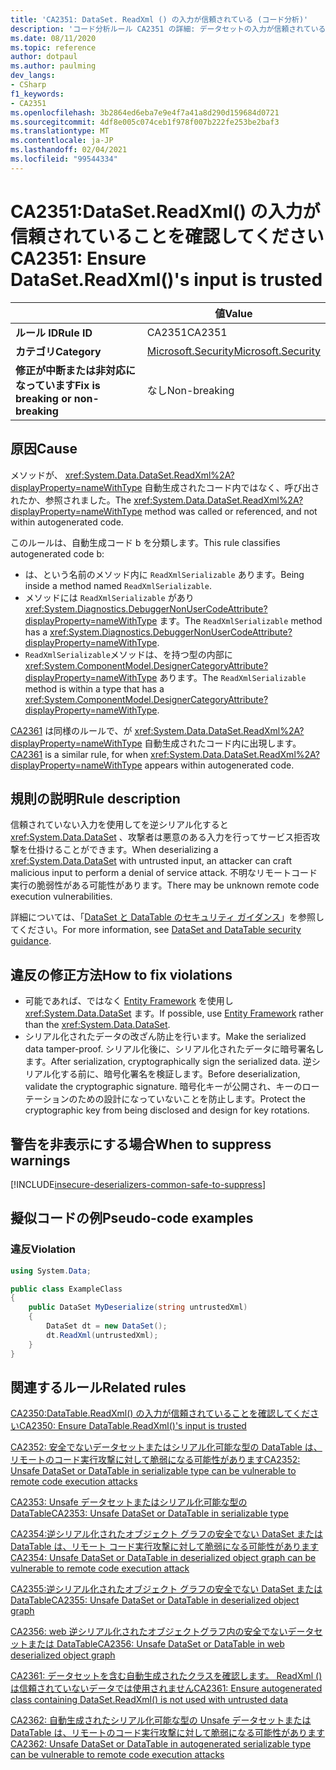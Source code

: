 ```yaml
---
title: 'CA2351: DataSet. ReadXml () の入力が信頼されている (コード分析)'
description: 'コード分析ルール CA2351 の詳細: データセットの入力が信頼されていることを確認する'
ms.date: 08/11/2020
ms.topic: reference
author: dotpaul
ms.author: paulming
dev_langs:
- CSharp
f1_keywords:
- CA2351
ms.openlocfilehash: 3b2864ed6eba7e9e4f7a41a8d290d159684d0721
ms.sourcegitcommit: 4df8e005c074ceb1f978f007b222fe253be2baf3
ms.translationtype: MT
ms.contentlocale: ja-JP
ms.lasthandoff: 02/04/2021
ms.locfileid: "99544334"
---
```

# <a name="ca2351-ensure-datasetreadxmls-input-is-trusted"></a><span data-ttu-id="f7584-103">CA2351:DataSet.ReadXml() の入力が信頼されていることを確認してください</span><span class="sxs-lookup"><span data-stu-id="f7584-103">CA2351: Ensure DataSet.ReadXml()'s input is trusted</span></span>

| | <span data-ttu-id="f7584-104">値</span><span class="sxs-lookup"><span data-stu-id="f7584-104">Value</span></span> |
|-|-|
| <span data-ttu-id="f7584-105">**ルール ID**</span><span class="sxs-lookup"><span data-stu-id="f7584-105">**Rule ID**</span></span> |<span data-ttu-id="f7584-106">CA2351</span><span class="sxs-lookup"><span data-stu-id="f7584-106">CA2351</span></span>|
| <span data-ttu-id="f7584-107">**カテゴリ**</span><span class="sxs-lookup"><span data-stu-id="f7584-107">**Category**</span></span> |[<span data-ttu-id="f7584-108">Microsoft.Security</span><span class="sxs-lookup"><span data-stu-id="f7584-108">Microsoft.Security</span></span>](security-warnings.md)|
| <span data-ttu-id="f7584-109">**修正が中断または非対応になっています**</span><span class="sxs-lookup"><span data-stu-id="f7584-109">**Fix is breaking or non-breaking**</span></span> |<span data-ttu-id="f7584-110">なし</span><span class="sxs-lookup"><span data-stu-id="f7584-110">Non-breaking</span></span>|

## <a name="cause"></a><span data-ttu-id="f7584-111">原因</span><span class="sxs-lookup"><span data-stu-id="f7584-111">Cause</span></span>

<span data-ttu-id="f7584-112">メソッドが、 <xref:System.Data.DataSet.ReadXml%2A?displayProperty=nameWithType> 自動生成されたコード内ではなく、呼び出されたか、参照されました。</span><span class="sxs-lookup"><span data-stu-id="f7584-112">The <xref:System.Data.DataSet.ReadXml%2A?displayProperty=nameWithType> method was called or referenced, and not within autogenerated code.</span></span>

<span data-ttu-id="f7584-113">このルールは、自動生成コード b を分類します。</span><span class="sxs-lookup"><span data-stu-id="f7584-113">This rule classifies autogenerated code b:</span></span>

- <span data-ttu-id="f7584-114">は、という名前のメソッド内に `ReadXmlSerializable` あります。</span><span class="sxs-lookup"><span data-stu-id="f7584-114">Being inside a method named `ReadXmlSerializable`.</span></span>
- <span data-ttu-id="f7584-115">メソッドには `ReadXmlSerializable` があり <xref:System.Diagnostics.DebuggerNonUserCodeAttribute?displayProperty=nameWithType> ます。</span><span class="sxs-lookup"><span data-stu-id="f7584-115">The `ReadXmlSerializable` method has a <xref:System.Diagnostics.DebuggerNonUserCodeAttribute?displayProperty=nameWithType>.</span></span>
- <span data-ttu-id="f7584-116">`ReadXmlSerializable`メソッドは、を持つ型の内部に <xref:System.ComponentModel.DesignerCategoryAttribute?displayProperty=nameWithType> あります。</span><span class="sxs-lookup"><span data-stu-id="f7584-116">The `ReadXmlSerializable` method is within a type that has a <xref:System.ComponentModel.DesignerCategoryAttribute?displayProperty=nameWithType>.</span></span>

<span data-ttu-id="f7584-117">[CA2361](ca2361.md) は同様のルールで、が <xref:System.Data.DataSet.ReadXml%2A?displayProperty=nameWithType> 自動生成されたコード内に出現します。</span><span class="sxs-lookup"><span data-stu-id="f7584-117">[CA2361](ca2361.md) is a similar rule, for when <xref:System.Data.DataSet.ReadXml%2A?displayProperty=nameWithType> appears within autogenerated code.</span></span>

## <a name="rule-description"></a><span data-ttu-id="f7584-118">規則の説明</span><span class="sxs-lookup"><span data-stu-id="f7584-118">Rule description</span></span>

<span data-ttu-id="f7584-119">信頼されていない入力を使用してを逆シリアル化すると <xref:System.Data.DataSet> 、攻撃者は悪意のある入力を行ってサービス拒否攻撃を仕掛けることができます。</span><span class="sxs-lookup"><span data-stu-id="f7584-119">When deserializing a <xref:System.Data.DataSet> with untrusted input, an attacker can craft malicious input to perform a denial of service attack.</span></span> <span data-ttu-id="f7584-120">不明なリモートコード実行の脆弱性がある可能性があります。</span><span class="sxs-lookup"><span data-stu-id="f7584-120">There may be unknown remote code execution vulnerabilities.</span></span>

<span data-ttu-id="f7584-121">詳細については、「[DataSet と DataTable のセキュリティ ガイダンス](../../../framework/data/adonet/dataset-datatable-dataview/security-guidance.md)」を参照してください。</span><span class="sxs-lookup"><span data-stu-id="f7584-121">For more information, see [DataSet and DataTable security guidance](../../../framework/data/adonet/dataset-datatable-dataview/security-guidance.md).</span></span>

## <a name="how-to-fix-violations"></a><span data-ttu-id="f7584-122">違反の修正方法</span><span class="sxs-lookup"><span data-stu-id="f7584-122">How to fix violations</span></span>

- <span data-ttu-id="f7584-123">可能であれば、ではなく [Entity Framework](/ef/) を使用し <xref:System.Data.DataSet> ます。</span><span class="sxs-lookup"><span data-stu-id="f7584-123">If possible, use [Entity Framework](/ef/) rather than the <xref:System.Data.DataSet>.</span></span>
- <span data-ttu-id="f7584-124">シリアル化されたデータの改ざん防止を行います。</span><span class="sxs-lookup"><span data-stu-id="f7584-124">Make the serialized data tamper-proof.</span></span> <span data-ttu-id="f7584-125">シリアル化後に、シリアル化されたデータに暗号署名します。</span><span class="sxs-lookup"><span data-stu-id="f7584-125">After serialization, cryptographically sign the serialized data.</span></span> <span data-ttu-id="f7584-126">逆シリアル化する前に、暗号化署名を検証します。</span><span class="sxs-lookup"><span data-stu-id="f7584-126">Before deserialization, validate the cryptographic signature.</span></span> <span data-ttu-id="f7584-127">暗号化キーが公開され、キーのローテーションのための設計になっていないことを防止します。</span><span class="sxs-lookup"><span data-stu-id="f7584-127">Protect the cryptographic key from being disclosed and design for key rotations.</span></span>

## <a name="when-to-suppress-warnings"></a><span data-ttu-id="f7584-128">警告を非表示にする場合</span><span class="sxs-lookup"><span data-stu-id="f7584-128">When to suppress warnings</span></span>

[!INCLUDE[insecure-deserializers-common-safe-to-suppress](~/includes/code-analysis/insecure-deserializers-common-safe-to-suppress.md)]

## <a name="pseudo-code-examples"></a><span data-ttu-id="f7584-129">擬似コードの例</span><span class="sxs-lookup"><span data-stu-id="f7584-129">Pseudo-code examples</span></span>

### <a name="violation"></a><span data-ttu-id="f7584-130">違反</span><span class="sxs-lookup"><span data-stu-id="f7584-130">Violation</span></span>

```csharp
using System.Data;

public class ExampleClass
{
    public DataSet MyDeserialize(string untrustedXml)
    {
        DataSet dt = new DataSet();
        dt.ReadXml(untrustedXml);
    }
}
```

## <a name="related-rules"></a><span data-ttu-id="f7584-131">関連するルール</span><span class="sxs-lookup"><span data-stu-id="f7584-131">Related rules</span></span>

[<span data-ttu-id="f7584-132">CA2350:DataTable.ReadXml() の入力が信頼されていることを確認してください</span><span class="sxs-lookup"><span data-stu-id="f7584-132">CA2350: Ensure DataTable.ReadXml()'s input is trusted</span></span>](ca2350.md)

[<span data-ttu-id="f7584-133">CA2352: 安全でないデータセットまたはシリアル化可能な型の DataTable は、リモートのコード実行攻撃に対して脆弱になる可能性があります</span><span class="sxs-lookup"><span data-stu-id="f7584-133">CA2352: Unsafe DataSet or DataTable in serializable type can be vulnerable to remote code execution attacks</span></span>](ca2352.md)

[<span data-ttu-id="f7584-134">CA2353: Unsafe データセットまたはシリアル化可能な型の DataTable</span><span class="sxs-lookup"><span data-stu-id="f7584-134">CA2353: Unsafe DataSet or DataTable in serializable type</span></span>](ca2353.md)

[<span data-ttu-id="f7584-135">CA2354:逆シリアル化されたオブジェクト グラフの安全でない DataSet または DataTable は、リモート コード実行攻撃に対して脆弱になる可能性があります</span><span class="sxs-lookup"><span data-stu-id="f7584-135">CA2354: Unsafe DataSet or DataTable in deserialized object graph can be vulnerable to remote code execution attack</span></span>](ca2354.md)

[<span data-ttu-id="f7584-136">CA2355:逆シリアル化されたオブジェクト グラフの安全でない DataSet または DataTable</span><span class="sxs-lookup"><span data-stu-id="f7584-136">CA2355: Unsafe DataSet or DataTable in deserialized object graph</span></span>](ca2355.md)

[<span data-ttu-id="f7584-137">CA2356: web 逆シリアル化されたオブジェクトグラフ内の安全でないデータセットまたは DataTable</span><span class="sxs-lookup"><span data-stu-id="f7584-137">CA2356: Unsafe DataSet or DataTable in web deserialized object graph</span></span>](ca2356.md)

[<span data-ttu-id="f7584-138">CA2361: データセットを含む自動生成されたクラスを確認します。 ReadXml () は信頼されていないデータでは使用されません</span><span class="sxs-lookup"><span data-stu-id="f7584-138">CA2361: Ensure autogenerated class containing DataSet.ReadXml() is not used with untrusted data</span></span>](ca2361.md)

[<span data-ttu-id="f7584-139">CA2362: 自動生成されたシリアル化可能な型の Unsafe データセットまたは DataTable は、リモートのコード実行攻撃に対して脆弱になる可能性があります</span><span class="sxs-lookup"><span data-stu-id="f7584-139">CA2362: Unsafe DataSet or DataTable in autogenerated serializable type can be vulnerable to remote code execution attacks</span></span>](ca2362.md)
